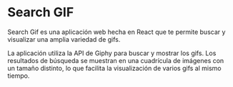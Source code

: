 # Search GIF

Search Gif es una aplicación web hecha en React que te permite buscar
y visualizar una amplia variedad de gifs.

La aplicación utiliza la API de Giphy para buscar y mostrar los gifs. Los 
resultados de búsqueda se muestran en una cuadrícula de imágenes con un tamaño
distinto,  lo que facilita la visualización de varios gifs al mismo tiempo.